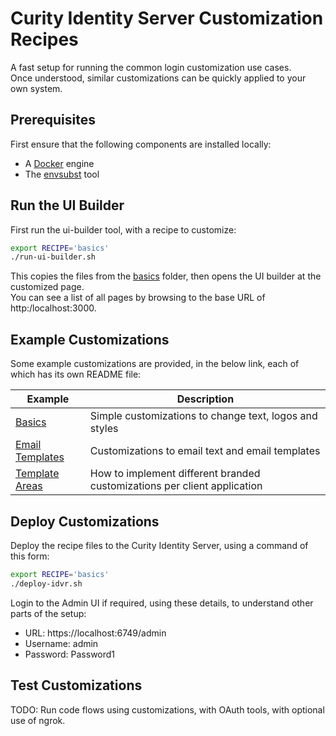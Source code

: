 # Curity Identity Server Customization Recipes

A fast setup for running the common login customization use cases.\
Once understood, similar customizations can be quickly applied to your own system.

## Prerequisites

First ensure that the following components are installed locally:

- A [Docker](https://www.docker.com/) engine
- The [envsubst](https://github.com/a8m/envsubst) tool

## Run the UI Builder

First run the ui-builder tool, with a recipe to customize:

```bash
export RECIPE='basics'
./run-ui-builder.sh
```

This copies the files from the [basics](recipes/basics/) folder, then opens the UI builder at the customized page.\
You can see a list of all pages by browsing to the base URL of http:/localhost:3000.

## Example Customizations

Some example customizations are provided, in the below link, each of which has its own README file:

| Example | Description |
| ------- | ----------- |
| [Basics](recipes/basics) | Simple customizations to change text, logos and styles | 
| [Email Templates](recipes/email) | Customizations to email text and email templates | 
| [Template Areas](recipes/template-areas) | How to implement different branded customizations per client application |

## Deploy Customizations

Deploy the recipe files to the Curity Identity Server, using a command of this form:

```bash
export RECIPE='basics'
./deploy-idvr.sh
```

Login to the Admin UI if required, using these details, to understand other parts of the setup:

- URL: https://localhost:6749/admin
- Username: admin
- Password: Password1

## Test Customizations

TODO: Run code flows using customizations, with OAuth tools, with optional use of ngrok.
